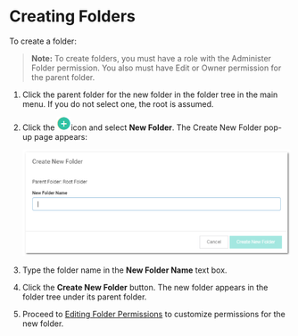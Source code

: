 [title]: # (Creating Folders)
[tags]: # (XXX)
[priority]: # (30)

# Creating Folders

To create a folder:

> **Note:** To create folders, you must have a role with the Administer Folder permission. You also must have Edit or Owner permission for the parent folder.

1. Click the parent folder for the new folder in the folder tree in the main menu. If you do not select one, the root is assumed.

1. Click the ![1556810718437](images/1556810718437.png)icon and select **New Folder**. The Create New Folder pop-up page appears:

   ![1556810830015](images/1556810830015.png)

1. Type the folder name in the **New Folder Name** text box.

1. Click the **Create New Folder** button. The new folder appears in the folder tree under its parent folder.

1. Proceed to [Editing Folder Permissions](#Editing-Folder-Permissions) to customize permissions for the new folder.
